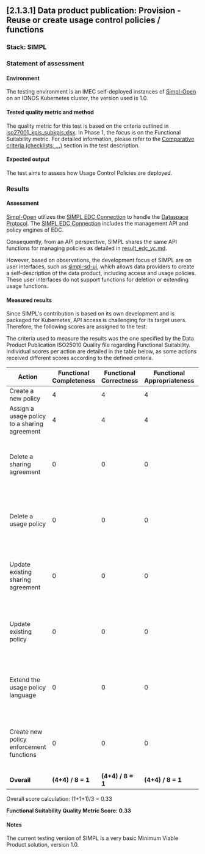## [2.1.3.1] Data product publication: Provision - Reuse or create usage control policies / functions
### Stack: SIMPL

### Statement of assessment
#### Environment
The testing environment is an IMEC self-deployed instances of [Simpl-Open](https://code.europa.eu/simpl/simpl-open) on an IONOS Kubernetes cluster, the version used is 1.0.

#### Tested quality metric and method
The quality metric for this test is based on the criteria outlined in [iso27001_kpis_subkpis.xlsx](../../../../../design_decisions/background_info/iso27001_kpis_subkpis.xlsx). In Phase 1, the focus is on the Functional Suitability metric. For detailed information, please refer to the [Comparative criteria (checklists, ...)](./test.md#comparative-criteria-checklists-) section in the test description.

#### Expected output
The test aims to assess how Usage Control Policies are deployed. 

### Results
#### Assessment

[Simpl-Open](https://code.europa.eu/simpl/simpl-open) utilizes the [SIMPL EDC Connection](https://code.europa.eu/simpl/simpl-open/development/gaia-x-edc/simpl-edc) to handle the [Dataspace Protocol](https://docs.internationaldataspaces.org/ids-knowledgebase/dataspace-protocol). 
The [SIMPL EDC Connection](https://code.europa.eu/simpl/simpl-open/development/gaia-x-edc/simpl-edc) includes the management API and policy engines of EDC. 

Consequently, from an API perspective, SIMPL shares the same API functions for managing policies as detailed in [result_edc_vc.md](result_edc_vc.md). 

However, based on observations, the development focus of SIMPL are on user interfaces, such as [simpl-sd-ui](https://code.europa.eu/simpl/simpl-open/development/gaia-x-edc/simpl-sd-ui), which allows data providers to create a self-description of the data product, including access and usage policies. 
These user interfaces do not support functions for deletion or extending usage functions.

#### Measured results
Since SIMPL's contribution is based on its own development and is packaged for Kubernetes, API access is challenging for its target users. Therefore, the following scores are assigned to the test:

The criteria used to measure the results was the one specified by the Data Product Publication ISO25010 Quality file regarding Functional Suitability. Individual scores per action are detailed in the table below, as some actions received different scores according to the defined criteria.

| Action                                       | **Functional Completeness** | **Functional Correctness** | **Functional Appropriateness** | Explanation                                           |
|----------------------------------------------|-----------------------------|----------------------------|--------------------------------|-------------------------------------------------------|
| Create a new policy                          | 4                           | 4                          | 4                              |                                                       |
| Assign a usage policy to a sharing agreement | 4                           | 4                          | 4                              |                                                       |
| Delete a sharing agreement                   | 0                           | 0                          | 0                              | Function not supported by the current user interface. |
| Delete a usage policy                        | 0                           | 0                          | 0                              | Function not supported by the current user interface. |
| Update existing sharing agreement            | 0                           | 0                          | 0                              | Function not supported by the current user interface. |
| Update existing policy                       | 0                           | 0                          | 0                              | Function not supported by the current user interface. |
| Extend the usage policy language             | 0                           | 0                          | 0                              | Function not supported by the current user interface. |
| Create new policy enforcement functions      | 0                           | 0                          | 0                              | Function not supported by the current user interface. |
| **Overall**                                  | **(4+4) / 8 = 1**           | **(4+4) / 8 = 1**          | **(4+4) / 8 = 1**              |                                                       | 

Overall score calculation: (1+1+1)/3 = 0.33

**Functional Suitability Quality Metric Score: 0.33**

#### Notes

The current testing version of SIMPL is a very basic Minimum Viable Product solution, version 1.0.   